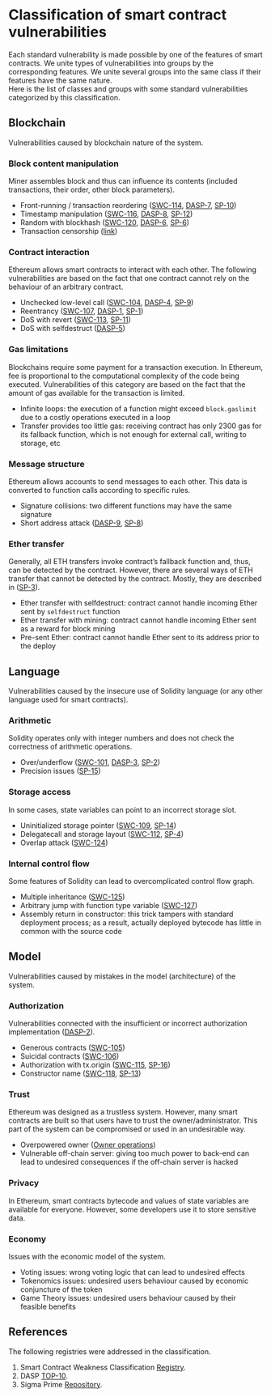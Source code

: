 # Classification of smart contract vulnerabilities
Each standard vulnerability is made possible by one of the features of smart contracts. We unite types of vulnerabilities into groups by the corresponding features. We unite several groups into the same class if their features have the same nature.  
Here is the list of classes and groups with some standard vulnerabilities categorized by this classification.

## Blockchain
Vulnerabilities caused by blockchain nature of the system.

### Block content manipulation
Miner assembles block and thus can influence its contents (included transactions, their order, other block parameters).
- Front-running / transaction reordering ([SWC-114](https://github.com/SmartContractSecurity/SWC-registry/blob/master/entries/SWC-114.md), [DASP-7](https://dasp.co/#item-7), [SP-10](https://github.com/sigp/solidity-security-blog#SP-10))
- Timestamp manipulation ([SWC-116](https://github.com/SmartContractSecurity/SWC-registry/blob/master/entries/SWC-116.md), [DASP-8](https://dasp.co/#item-8), [SP-12](https://github.com/sigp/solidity-security-blog#SP-12))
- Random with blockhash ([SWC-120](https://github.com/SmartContractSecurity/SWC-registry/blob/master/entries/SWC-120.md), [DASP-6](https://dasp.co/#item-6), [SP-6](https://github.com/sigp/solidity-security-blog#SP-6))
- Transaction censorship ([link](https://blog.ethereum.org/2015/06/06/the-problem-of-censorship/))

### Contract interaction
Ethereum allows smart contracts to interact with each other. The following vulnerabilities are based on the fact that one contract cannot rely on the behaviour of an arbitrary contract.
- Unchecked low-level call ([SWC-104](https://github.com/SmartContractSecurity/SWC-registry/blob/master/entries/SWC-104.md), [DASP-4](https://dasp.co/#item-4), [SP-9](https://github.com/sigp/solidity-security-blog#SP-9))
- Reentrancy ([SWC-107](https://github.com/SmartContractSecurity/SWC-registry/blob/master/entries/SWC-107.md), [DASP-1](https://dasp.co/#item-1), [SP-1](https://github.com/sigp/solidity-security-blog#SP-1))
- DoS with revert ([SWC-113](https://github.com/SmartContractSecurity/SWC-registry/blob/master/entries/SWC-113.md), [SP-11](https://github.com/sigp/solidity-security-blog#SP-11))
- DoS with selfdestruct ([DASP-5](https://dasp.co/#item-5))

### Gas limitations
Blockchains require some payment for a transaction execution. In Ethereum, fee is proportional to the computational complexity of the code being executed. Vulnerabilities of this category are based on the fact that the amount of gas available for the transaction is limited.
- Infinite loops: the execution of a function might exceed `block.gaslimit` due to a costly operations executed in a loop
- Transfer provides too little gas: receiving contract has only 2300 gas for its fallback function, which is not enough for external call, writing to storage, etc

### Message structure
Ethereum allows accounts to send messages to each other. This data is converted to function calls according to specific rules.
- Signature collisions: two different functions may have the same signature
- Short address attack ([DASP-9](https://dasp.co/#item-9), [SP-8](https://github.com/sigp/solidity-security-blog#SP-8))

### Ether transfer
Generally, all ETH transfers invoke contract’s fallback function and, thus, can be detected by the contract. However, there are several ways of ETH transfer that cannot be detected by the contract. Mostly, they are described in ([SP-3](https://github.com/sigp/solidity-security-blog#SP-3)).
- Ether transfer with selfdestruct: contract cannot handle incoming Ether sent by `selfdestruct` function
- Ether transfer with mining: contract cannot handle incoming Ether sent as a reward for block mining
- Pre-sent Ether: contract cannot handle Ether sent to its address prior to the deploy

## Language
Vulnerabilities caused by the insecure use of Solidity language (or any other language used for smart contracts).

### Arithmetic
Solidity operates only with integer numbers and does not check the correctness of arithmetic operations.
- Over/underflow ([SWC-101](https://github.com/SmartContractSecurity/SWC-registry/blob/master/entries/SWC-101.md), [DASP-3](https://dasp.co/#item-3), [SP-2](https://github.com/sigp/solidity-security-blog#SP-2))
- Precision issues ([SP-15](https://github.com/sigp/solidity-security-blog#SP-15))

### Storage access
In some cases, state variables can point to an incorrect storage slot.
- Uninitialized storage pointer ([SWC-109](https://github.com/SmartContractSecurity/SWC-registry/blob/master/entries/SWC-109.md), [SP-14](https://github.com/sigp/solidity-security-blog#SP-14))
- Delegatecall and storage layout ([SWC-112](https://github.com/SmartContractSecurity/SWC-registry/blob/master/entries/SWC-112.md), [SP-4](https://github.com/sigp/solidity-security-blog#SP-4))
- Overlap attack ([SWC-124](https://github.com/SmartContractSecurity/SWC-registry/blob/master/entries/SWC-124.md))

### Internal control flow
Some features of Solidity can lead to overcomplicated control flow graph.
- Multiple inheritance ([SWC-125](https://github.com/SmartContractSecurity/SWC-registry/blob/master/entries/SWC-125.md))
- Arbitrary jump with function type variable ([SWC-127](https://github.com/SmartContractSecurity/SWC-registry/blob/master/entries/SWC-127.md))
- Assembly return in constructor: this trick tampers with standard deployment process; as a result, actually deployed bytecode has little in common with the source code

## Model
Vulnerabilities caused by mistakes in the model (architecture) of the system.

### Authorization
Vulnerabilities connected with the insufficient or incorrect authorization implementation ([DASP-2](https://dasp.co/#item-2)).
- Generous contracts ([SWC-105](https://github.com/SmartContractSecurity/SWC-registry/blob/master/entries/SWC-105.md))
- Suicidal contracts ([SWC-106](https://github.com/SmartContractSecurity/SWC-registry/blob/master/entries/SWC-106.md))
- Authorization with tx.origin ([SWC-115](https://github.com/SmartContractSecurity/SWC-registry/blob/master/entries/SWC-115.md), [SP-16](https://github.com/sigp/solidity-security-blog#SP-16))
- Constructor name ([SWC-118](https://github.com/SmartContractSecurity/SWC-registry/blob/master/entries/SWC-118.md), [SP-13](https://github.com/sigp/solidity-security-blog#SP-13))

### Trust
Ethereum was designed as a trustless system. However, many smart contracts are built so that users have to trust the owner/administrator. This part of the system can be compromised or used in an undesirable way.
- Overpowered owner ([Owner operations](https://github.com/sigp/solidity-security-blog#SP-11))
- Vulnerable off-chain server: giving too much power to back-end can lead to undesired consequences if the off-chain server is hacked

### Privacy
In Ethereum, smart contracts bytecode and values of state variables are available for everyone. However, some developers use it to store sensitive data.

### Economy
Issues with the economic model of the system.
- Voting issues: wrong voting logic that can lead to undesired effects
- Tokenomics issues: undesired users behaviour caused by economic conjuncture of the token
- Game Theory issues: undesired users behaviour caused by their feasible benefits

## References

The following registries were addressed in the classification.

1. Smart Contract Weakness Classification [Registry](https://github.com/SmartContractSecurity/SWC-registry). 
2. DASP [TOP-10](https://dasp.co/index.html).
3. Sigma Prime [Repository](https://github.com/sigp/solidity-security-blog).